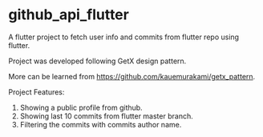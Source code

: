 # github_api_flutter

A flutter project to fetch user info and commits from flutter repo using flutter.

Project was developed following GetX design pattern.

More can be learned from https://github.com/kauemurakami/getx_pattern.

Project Features:
1. Showing a public profile from github.
2. Showing last 10 commits from flutter master branch.
3. Filtering the commits with commits author name.
